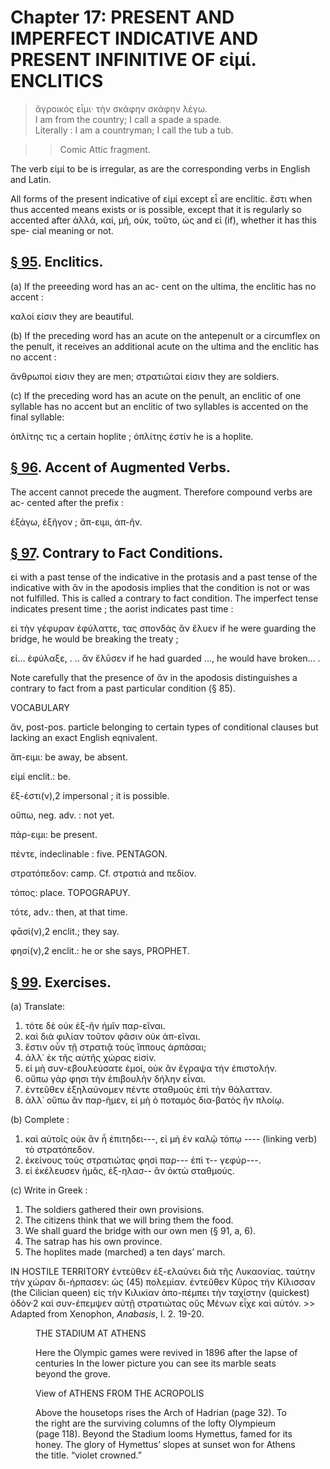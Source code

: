 # Chapter 17: PRESENT AND IMPERFECT INDICATIVE AND PRESENT INFINITIVE OF εἰμί. ENCLITICS

<bibl></bibl>
>  ἄγροικός εἶμι· τὴν σκάφην σκάφην λέγω.<br/>
>  I am from the country; I call a spade a spade.<br/>
>  Literally : I am a countryman; I call the tub a tub.<br/>

>> Comic Attic fragment.






<div type="textpart" subtype="para" n="93">


The verb εἰμί to be is irregular, as are the corresponding verbs in English and Latin.

<div type="textpart" subtype="para" n="94">


All forms of the present indicative of εἰμί except
εἶ are enclitic. ἔστι when thus accented means exists or is
possible, except that it is regularly so accented after ἀλλά,
καί, μή, οὐκ, τοῦτο, ὡς and εἰ (if), whether it has this spe-
cial meaning or not.

## [§ 95](#para95). Enclitics.


(a) If the preeeding word has an ac-
cent on the ultima, the enclitic has no accent :

καλοί εἰσιν they are beautiful.

(b) If the preceding word has an acute on the antepenult or a circumflex on the penult, it receives an additional acute on the ultima and the enclitic has no accent :

ἄνθρωποί εἰσιν they are men;
στρατιῶταί εἰσιν they are soldiers.

<pb n="53"/>

(c) If the preceding word has an acute on the penult,
an enclitic of one syllable has no accent but an enclitic of
two syllables is accented on the final syllable:

ὁπλίτης τις a certain hoplite ;
ὁπλίτης ἐστίν he is a hoplite.

## [§ 96](#para96). Accent of Augmented Verbs.


The accent cannot
precede the augment. Therefore compound verbs are ac-
cented after the prefix :

ἐξάγω, ἐξῆγον ; ἄπ-ειμι, ἀπ-ῆν.

## [§ 97](#para97). Contrary to Fact Conditions.


εἰ with a past tense
of the indicative in the protasis and a past tense of the indicative with ἄν in the apodosis implies that the condition
is not or was not fulfilled. This is called a contrary to
fact condition. The imperfect tense indicates present time ;
the aorist indicates past time :

εἰ τὴν γέφυραν ἐφύλαττε, τας σπονδὰς ἂν ἔλυεν
if he were guarding the bridge, he would be breaking the treaty ;

εἰ... ἐφύλαξε, . .. ἂν ἔλῡσεν
if he had guarded ..., he would have broken... .



Note carefully that the presence of ἄν in the apodosis distinguishes
a contrary to fact from a past particular condition (§ 85).

<div type="textpart" subtype="para" n="98">


VOCABULARY

<rs type="lemma">ἄν</rs>, post-pos. particle belonging to certain types of conditional clauses but lacking an exact English eqnivalent.

<rs type="lemma">ἄπ-ειμι</rs>: be away, be absent.

<rs type="lemma">εἰμί</rs> enclit.: be.

<rs type="lemma" n="ἔξεστι">ἔξ-ἐστι(ν)</rs>,2 impersonal ; it is possible.

<rs type="lemma">οὔπω</rs>, neg. adv. : not yet.

<rs type="lemma">πάρ-ειμι</rs>: be present.

<rs type="lemma">πέντε</rs>, indeclinable : five. PENTAGON.

<rs type="lemma">στρατόπεδον</rs>: camp. Cf. στρατιά and πεδίον.

<rs type="lemma">τόπος</rs>: place. TOPOGRAPUY.

<rs type="lemma">τότε</rs>, adv.: then, at that time.

<rs type="lemma">φᾱσί(ν)</rs>,2 enclit.; they say.

<rs type="lemma">φησί(ν)</rs>,2 enclit.: he or she says, PROPHET.



<pb n="54"/>


## [§ 99](#para99). Exercises.




(a) Translate:

1. τότε δὲ οὐκ ἐξ-ῆν ἡμῖν παρ-εῖναι.
2. καὶ διὰ φιλίαν τοῦτον φᾶσιν οὐκ ἀπ-εῖναι.
3. ἔστιν οὖν τῇ στρατιᾷ τοὺς ἵππους ἁρπάσαι;
4. ἀλλ᾽ ἐκ τῆς αὐτῆς χώρας εἰσίν.
5. εἰ μὴ συν-εβουλεύσατε ἐμοί, οὐκ ἂν ἔγραψα τὴν ἐπιστολήν.
6. οὔπω γάρ φησι τὴν ἐπιβουλὴν δήλην εἶναι.
7. ἐντεῦθεν ἐξηλαύνομεν πέντε σταθμοὺς ἐπὶ τὴν θάλατταν.
8. ἀλλ᾽ οὔπω ἂν παρ-ῆμεν, εἰ μὴ ὁ ποταμὸς δια-βατὸς ἣν πλοίῳ.

(b) Complete :
1. καὶ αὐτοῖς οὐκ ἂν ἦ ἐπιτηδει---,  εἰ μὴ ἐν καλῷ
τόπῳ ---- (linking verb) τὸ στρατόπεδον.
2. ἐκείνους τοὺς στρατιώτας φησὶ παρ--- ἐπὶ τ-- γεφύρ---.
3. εἰ ἐκέλευσεν ἡμᾶς, ἐξ-ηλασ-- ἂν ὀκτὼ σταθμούς.

(c) Write in Greek :

1. The soldiers gathered their own provisions.
2. The citizens think that we will bring them the food.
3. We shall guard the bridge with our own men (§ 91, a, 6).
4. The satrap has his own province.
5. The hoplites made (marched) a ten days’ march.

<div type="textpart" subtype="para" n="100">


IN HOSTILE TERRITORY
<quote xml:lang="grc">ἐντεῦθεν ἐξ-ελαύνει διὰ τῆς Λυκαονίας. ταύτην τὴν χώραν
δι-ήρπασεν: ὡς (45) πολεμίαν. ἐντεῦθεν Κῦρος τὴν Κίλισσαν
(the Cilician queen) εἰς τὴν Κιλικίαν ἀπο-πέμπει τὴν ταχίστην
(quickest) ὁδόν·2 καὶ συν-έπεμψεν αὐτῇ στρατιώτας οὓς
Μένων εἶχε καὶ αὐτόν.</quote> <quote xml:lang="eng"></quote> >> Adapted from Xenophon, *Anabasis*, I. 2. 19-20.




<pb n="55"/>
<figure><head>THE STADIUM AT ATHENS</head>


Here the Olympic games were revived in 1896 after the lapse of centuries
In the lower picture you can see its marble seats beyond the grove.</figure>


<figure><head>View of ATHENS FROM THE ACROPOLIS</head>


Above the housetops rises the Arch of Hadrian (page 32). To the right
are the surviving columns of the lofty Olympieum (page 118). Beyond the
Stadium looms Hymettus, famed for its honey. The glory of Hymettus’
slopes at sunset won for Athens the title. “violet crowned.”</figure>







<pb n="56"/>




